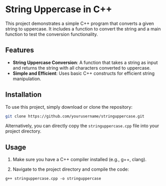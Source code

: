# String Uppercase in C++

This project demonstrates a simple C++ program that converts a given string to uppercase. It includes a function to convert the string and a main function to test the conversion functionality.

## Features

- **String Uppercase Conversion**: A function that takes a string as input and returns the string with all characters converted to uppercase.
- **Simple and Efficient**: Uses basic C++ constructs for efficient string manipulation.

## Installation

To use this project, simply download or clone the repository:

```bash
git clone https://github.com/yourusername/stringuppercase.git
```

Alternatively, you can directly copy the `stringuppercase.cpp` file into your project directory.

## Usage
1. Make sure you have a C++ compiler installed (e.g., g++, clang).

2. Navigate to the project directory and compile the code:
```
g++ stringuppercase.cpp -o stringuppercase
```
























